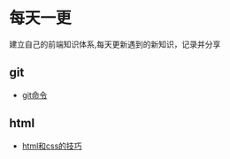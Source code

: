 # 每天一更
建立自己的前端知识体系,每天更新遇到的新知识，记录并分享
## git
- [git命令](./docs/git.md)
## html
- [html和css的技巧](./docs/html和css的技巧.md)

